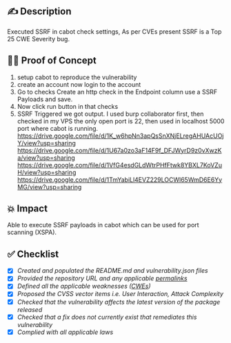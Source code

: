 ## ✍️ Description
Executed SSRF in cabot check settings, As per CVEs present SSRF is a Top 25 CWE Severity bug.
## 🕵️‍♂️ Proof of Concept 
1. setup cabot to reproduce the vulnerability
2. create an account now login to the account 
3. Go to checks Create an http check in the Endpoint column use a SSRF Payloads and save.
4. Now click run button in that checks
5. SSRF Triggered we got output.
I used burp collaborator first, then checked in my VPS the only open port is 22, then used in localhost 5000 port where cabot is running. 
https://drive.google.com/file/d/1K_w6hpNn3apQsSnXNjELregAHUAcUOjY/view?usp=sharing
https://drive.google.com/file/d/1U67a0zo3aF14F9f_DFJWyrD9z0vXwzKa/view?usp=sharing
https://drive.google.com/file/d/1VfG4esdGLdWtrPHfFtwk8YBXL7KoVZuH/view?usp=sharing
https://drive.google.com/file/d/1TmYabiLl4EVZ229LOCWl65WmD6E6YyMG/view?usp=sharing
## 💥 Impact
Able to execute SSRF payloads in cabot which can be used for port scanning (XSPA).
## ✅ Checklist
- [x] _Created and populated the README.md and vulnerability.json files_
- [x] _Provided the repository URL and any applicable [permalinks]([https://help.github.com/en/github/managing-files-in-a-repository/getting-permanent-links-to-files](https://help.github.com/en/github/managing-files-in-a-repository/getting-permanent-links-to-files))_
- [x] _Defined all the applicable weaknesses ([CWEs]([https://cwe.mitre.org/](https://cwe.mitre.org/)))_
- [x] _Proposed the CVSS vector items i.e. User Interaction, Attack Complexity_
- [x] _Checked that the vulnerability affects the latest version of the package released_
- [x] _Checked that a fix does not currently exist that remediates this vulnerability_
- [x] _Complied with all applicable laws_
